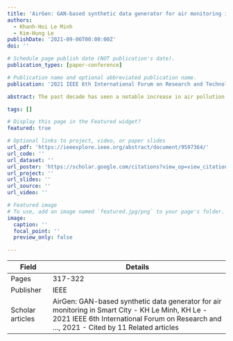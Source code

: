 ```yaml
---
title: 'AirGen: GAN-based synthetic data generator for air monitoring in Smart City'
authors:
  - Khanh-Hoi Le Minh
  - Kim-Hung Le
publishDate: '2021-09-06T00:00:00Z'
doi: ''

# Schedule page publish date (NOT publication's date).
publication_types: [paper-conference]

# Publication name and optional abbreviated publication name.
publication: '2021 IEEE 6th International Forum on Research and Technology for Society and Industry (RTSI)'

abstract: The past decade has seen a notable increase in air pollution that directly damages health, animals, and plants worldwide. To mitigate such negative effects, several research groups have been working on predicting air quality using deep learning. However, the lack of high-quality air quality datasets is a major obstacle encountered to achieve high accuracy prediction. In this paper, we introduce an air monitoring data generator powered by learning distributed real sequences using the generative adversarial network (GAN), namely AirGen. An unsupervised adversarial loss is also employed in the network to minimize the difference between generated synthetic and original data in the training process. Experiments on real datasets indicate that the data generated by Airgen could significantly increase the prediction accuracy performed by deep learning models. The mean square error (MSE) is remarkably reduced …

tags: []

# Display this page in the Featured widget?
featured: true

# Optional links to project, video, or paper slides
url_pdf: 'https://ieeexplore.ieee.org/abstract/document/9597364/'
url_code: ''
url_dataset: ''
url_poster: 'https://scholar.google.com/citations?view_op=view_citation&hl=en&user=6bDvWw0AAAAJ&pagesize=100&citation_for_view=6bDvWw0AAAAJ:YsMSGLbcyi4C'
url_project: ''
url_slides: ''
url_source: ''
url_video: ''

# Featured image
# To use, add an image named `featured.jpg/png` to your page's folder.
image:
  caption: ''
  focal_point: ''
  preview_only: false

---
```


|Field|Details|
|-----|-------|
|Pages|317-322|
|Publisher|IEEE|
|Scholar articles|AirGen: GAN-based synthetic data generator for air monitoring in Smart City - KH Le Minh, KH Le - 2021 IEEE 6th International Forum on Research and …, 2021 - Cited by 11 Related articles|
